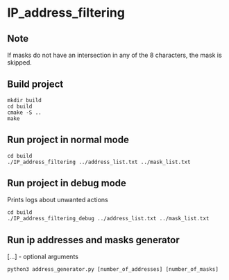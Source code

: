 # IP_address_filtering

## Note
If masks do not have an intersection in any of the 8 characters, the mask is skipped.

## Build project
```
mkdir build
cd build
cmake -S ..
make
```

## Run project in normal mode
```
cd build
./IP_address_filtering ../address_list.txt ../mask_list.txt
```

## Run project in debug mode
Prints logs about unwanted actions
```
cd build
./IP_address_filtering_debug ../address_list.txt ../mask_list.txt
```

## Run ip addresses and masks generator
[...] - optional arguments
```
python3 address_generator.py [number_of_addresses] [number_of_masks]
```